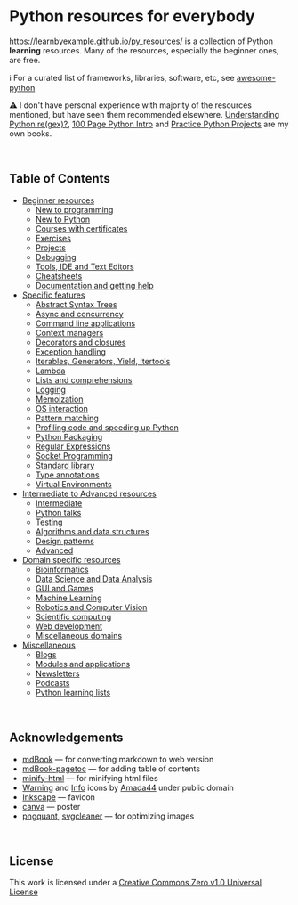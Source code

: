 # Python resources for everybody

https://learnbyexample.github.io/py_resources/ is a collection of Python **learning** resources. Many of the resources, especially the beginner ones, are free.

:information_source: For a curated list of frameworks, libraries, software, etc, see [awesome-python](https://github.com/vinta/awesome-python)

:warning: I don't have personal experience with majority of the resources mentioned, but have seen them recommended elsewhere. [Understanding Python re(gex)?](https://github.com/learnbyexample/py_regular_expressions), [100 Page Python Intro](https://github.com/learnbyexample/100_page_python_intro) and [Practice Python Projects](https://github.com/learnbyexample/practice_python_projects) are my own books.

<br>

## Table of Contents

* [Beginner resources](https://learnbyexample.github.io/py_resources/beginners.html)
    * [New to programming](https://learnbyexample.github.io/py_resources/beginners.html#new-to-programming)
    * [New to Python](https://learnbyexample.github.io/py_resources/beginners.html#new-to-python)
    * [Courses with certificates](https://learnbyexample.github.io/py_resources/beginners.html#courses-with-certificates)
    * [Exercises](https://learnbyexample.github.io/py_resources/beginners.html#exercises)
    * [Projects](https://learnbyexample.github.io/py_resources/beginners.html#projects)
    * [Debugging](https://learnbyexample.github.io/py_resources/beginners.html#debugging)
    * [Tools, IDE and Text Editors](https://learnbyexample.github.io/py_resources/beginners.html#tools-ide-and-text-editors)
    * [Cheatsheets](https://learnbyexample.github.io/py_resources/beginners.html#cheatsheets)
    * [Documentation and getting help](https://learnbyexample.github.io/py_resources/beginners.html#documentation-and-getting-help)
* [Specific features](https://learnbyexample.github.io/py_resources/specific.html)
    * [Abstract Syntax Trees](https://learnbyexample.github.io/py_resources/specific.html#abstract-syntax-trees)
    * [Async and concurrency](https://learnbyexample.github.io/py_resources/specific.html#async-and-concurrency)
    * [Command line applications](https://learnbyexample.github.io/py_resources/specific.html#command-line-applications)
    * [Context managers](https://learnbyexample.github.io/py_resources/specific.html#context-managers)
    * [Decorators and closures](https://learnbyexample.github.io/py_resources/specific.html#decorators-and-closures)
    * [Exception handling](https://learnbyexample.github.io/py_resources/specific.html#exception-handling)
    * [Iterables, Generators, Yield, Itertools](https://learnbyexample.github.io/py_resources/specific.html#iterables-generators-yield-itertools)
    * [Lambda](https://learnbyexample.github.io/py_resources/specific.html#lambda)
    * [Lists and comprehensions](https://learnbyexample.github.io/py_resources/specific.html#lists-and-comprehensions)
    * [Logging](https://learnbyexample.github.io/py_resources/specific.html#logging)
    * [Memoization](https://learnbyexample.github.io/py_resources/specific.html#memoization)
    * [OS interaction](https://learnbyexample.github.io/py_resources/specific.html#os-interaction)
    * [Pattern matching](https://learnbyexample.github.io/py_resources/specific.html#pattern-matching)
    * [Profiling code and speeding up Python](https://learnbyexample.github.io/py_resources/specific.html#profiling-code-and-speeding-up-python)
    * [Python Packaging](https://learnbyexample.github.io/py_resources/specific.html#python-packaging)
    * [Regular Expressions](https://learnbyexample.github.io/py_resources/specific.html#regular-expressions)
    * [Socket Programming](https://learnbyexample.github.io/py_resources/specific.html#socket-programming)
    * [Standard library](https://learnbyexample.github.io/py_resources/specific.html#standard-library)
    * [Type annotations](https://learnbyexample.github.io/py_resources/specific.html#type-annotations)
    * [Virtual Environments](https://learnbyexample.github.io/py_resources/specific.html#virtual-environments)
* [Intermediate to Advanced resources](https://learnbyexample.github.io/py_resources/intermediate.html)
    * [Intermediate](https://learnbyexample.github.io/py_resources/intermediate.html#intermediate)
    * [Python talks](https://learnbyexample.github.io/py_resources/intermediate.html#python-talks)
    * [Testing](https://learnbyexample.github.io/py_resources/intermediate.html#testing)
    * [Algorithms and data structures](https://learnbyexample.github.io/py_resources/intermediate.html#algorithms-and-data-structures)
    * [Design patterns](https://learnbyexample.github.io/py_resources/intermediate.html#design-patterns)
    * [Advanced](https://learnbyexample.github.io/py_resources/intermediate.html#advanced)
* [Domain specific resources](https://learnbyexample.github.io/py_resources/domain.html)
    * [Bioinformatics](https://learnbyexample.github.io/py_resources/domain.html#bioinformatics)
    * [Data Science and Data Analysis](https://learnbyexample.github.io/py_resources/domain.html#data-science-and-data-analysis)
    * [GUI and Games](https://learnbyexample.github.io/py_resources/domain.html#gui-and-games)
    * [Machine Learning](https://learnbyexample.github.io/py_resources/domain.html#machine-learning)
    * [Robotics and Computer Vision](https://learnbyexample.github.io/py_resources/domain.html#robotics-and-computer-vision)
    * [Scientific computing](https://learnbyexample.github.io/py_resources/domain.html#scientific-computing)
    * [Web development](https://learnbyexample.github.io/py_resources/domain.html#web-development)
    * [Miscellaneous domains](https://learnbyexample.github.io/py_resources/domain.html#miscellaneous-domains)
* [Miscellaneous](https://learnbyexample.github.io/py_resources/miscellaneous.html)
    * [Blogs](https://learnbyexample.github.io/py_resources/miscellaneous.html#blogs)
    * [Modules and applications](https://learnbyexample.github.io/py_resources/miscellaneous.html#modules-and-applications)
    * [Newsletters](https://learnbyexample.github.io/py_resources/miscellaneous.html#newsletters)
    * [Podcasts](https://learnbyexample.github.io/py_resources/miscellaneous.html#podcasts)
    * [Python learning lists](https://learnbyexample.github.io/py_resources/miscellaneous.html#python-learning-lists)

<br>

## Acknowledgements

* [mdBook](https://github.com/rust-lang/mdBook) — for converting markdown to web version
* [mdBook-pagetoc](https://github.com/JorelAli/mdBook-pagetoc) — for adding table of contents
* [minify-html](https://github.com/wilsonzlin/minify-html) — for minifying html files
* [Warning](https://commons.wikimedia.org/wiki/File:Warning_icon.svg) and [Info](https://commons.wikimedia.org/wiki/File:Info_icon_002.svg) icons by [Amada44](https://commons.wikimedia.org/wiki/User:Amada44) under public domain
* [Inkscape](https://inkscape.org/) — favicon
* [canva](https://www.canva.com/) — poster
* [pngquant](https://pngquant.org/), [svgcleaner](https://github.com/RazrFalcon/svgcleaner) — for optimizing images

<br>

## License

This work is licensed under a [Creative Commons Zero v1.0 Universal License](https://github.com/learnbyexample/py_resources/blob/master/LICENSE)
